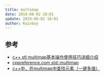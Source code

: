 ```yaml
---
title: multimap
date: 2019-08-02 18:01
update: 2019-08-02 18:01
author: Rainboy
---
```



## 参考

 - [c++ stl multimap基本操作使用技巧详细介绍](https://blog.csdn.net/zhanghaizhe/article/details/77528297)
 - [ cppreference.com std::multimap](https://zh.cppreference.com/w/cpp/container/multimap)
 - [c++中，在multimap中查找元素（一键多值）](https://blog.csdn.net/zhuhewen123/article/details/52710603)

